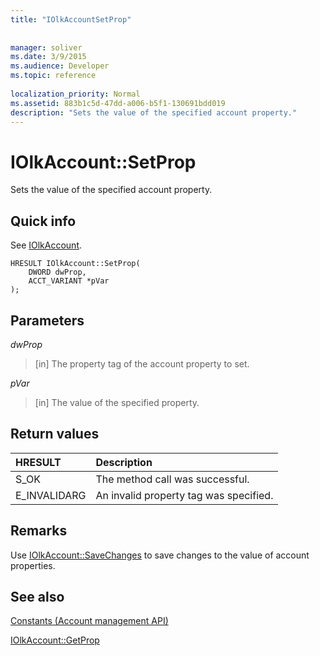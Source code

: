 ```yaml
---
title: "IOlkAccountSetProp"
 
 
manager: soliver
ms.date: 3/9/2015
ms.audience: Developer
ms.topic: reference
 
localization_priority: Normal
ms.assetid: 883b1c5d-47dd-a006-b5f1-130691bdd019
description: "Sets the value of the specified account property."
---
```


# IOlkAccount::SetProp

Sets the value of the specified account property.
  
## Quick info

See [IOlkAccount](iolkaccount.md).
  
```
HRESULT IOlkAccount::SetProp(  
    DWORD dwProp, 
    ACCT_VARIANT *pVar 
);
```

## Parameters

 _dwProp_
  
> [in] The property tag of the account property to set.
    
 _pVar_
  
> [in] The value of the specified property.
    
## Return values

|**HRESULT**|**Description**|
|:-----|:-----|
|S_OK  <br/> |The method call was successful.  <br/> |
|E_INVALIDARG  <br/> |An invalid property tag was specified.  <br/> |
   
## Remarks

Use [IOlkAccount::SaveChanges](iolkaccount-savechanges.md) to save changes to the value of account properties. 
  
## See also



[Constants (Account management API)](constants-account-management-api.md)
  
[IOlkAccount::GetProp](iolkaccount-getprop.md)

